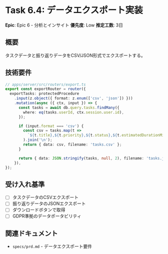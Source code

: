 # Task 6.4: データエクスポート実装

**Epic**: Epic 6 - 分析とインサイト
**優先度**: Low
**推定工数**: 3日

## 概要
タスクデータと振り返りデータをCSV/JSON形式でエクスポートする。

## 技術要件

```typescript
// apps/server/src/routers/export.ts
export const exportRouter = router({
  exportTasks: protectedProcedure
    .input(z.object({ format: z.enum(['csv', 'json']) }))
    .mutation(async ({ ctx, input }) => {
      const tasks = await db.query.tasks.findMany({
        where: eq(tasks.userId, ctx.session.user.id),
      });

      if (input.format === 'csv') {
        const csv = tasks.map(t => 
          `${t.title},${t.priority},${t.status},${t.estimatedDurationMinutes}`
        ).join('\n');
        return { data: csv, filename: 'tasks.csv' };
      }

      return { data: JSON.stringify(tasks, null, 2), filename: 'tasks.json' };
    }),
});
```

## 受け入れ基準

- [ ] タスクデータのCSVエクスポート
- [ ] 振り返りデータのJSONエクスポート
- [ ] ダウンロードボタンで取得
- [ ] GDPR準拠のデータポータビリティ

## 関連ドキュメント

- `specs/prd.md` - データエクスポート要件
